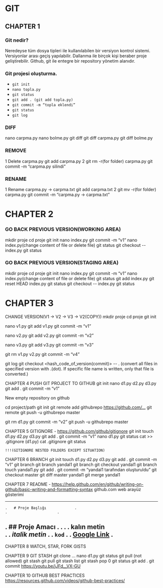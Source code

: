 # GIT

## CHAPTER 1

### Git nedir?
Neredeyse tüm dosya tipleri ile kullanılabilen bir versiyon kontrol sistemi. Versiyonlar arası geçiş yapılabilir. Dallanma ile birçok kişi beraber proje geliştirebilir. Github, git ile entegre bir repository yönetim alanıdır.

### Git projesi oluşturma.
* `git init` <br />
* `nano topla.py ` <br />
* `git status` <br />
* `git add . (git add topla.py)` <br />
* `git commit -m “topla eklendi”` <br />
* `git status` <br />
* `git log` <br />

### DIFF
nano carpma.py
nano bolme.py
git diff
git diff carpma.py
git diff bolme.py

### REMOVE
1
Delete carpma.py
git add carpma.py
2
git rm -r(for folder) carpma.py
git commit -m “carpma.py silindi”

### RENAME
1
Rename carpma.py → carpma.txt
git add carpma.txt
2
git mv -r(for folder) carpma.py
git commit -m “carpma.py → carpma.txt”


# CHAPTER 2

### GO BACK PREVIOUS VERSION(WORKING AREA)
mkdir proje
cd proje
git init
	nano index.py
	git commit -m “v1”
	nano index.py(change content of file or delete file)
git status
git checkout -- index.py
git status

### GO BACK PREVIOUS VERSION(STAGING AREA)
mkdir proje
cd proje
git init
	nano index.py
	git commit -m “v1”
	nano index.py(change content of file or delete file)
git status
git add index.py
git reset HEAD index.py
git status
git checkout -- index.py
git status


# CHAPTER 3
CHANGE VERSION(V1 -> V2 -> V3 -> V2(COPY))
mkdir proje
cd proje
git init
	
nano v1.py
git add v1.py
git commit -m “v1”

nano v2.py
git add v2.py
git commit -m “v2”

nano v3.py
git add v3.py
git commit -m “v3”

git rm v1.py v2.py
git commit -m “v4”

git log
git checkout <hash_code_of_version(commit)> -- . (convert all files in specified version with .(dot). If specific file name is written, only that file is converted.)


















CHAPTER 4
PUSH GIT PROJECT TO GITHUB
git init
nano d1.py d2.py d3.py
git add .
git commit -m “v1”

New empty repository on github

cd project/path
git init
git remote add githubrepo https://github.com/…
git remote
git push -u githubrepo master

git rm d1.py
git commit -m “v2”
git push -u githubrepo master


CHAPTER 5
GITIGNORE - https://github.com/github/gitignore 
git init
touch d1.py d2.py d3.py
git add .
git commit -m “v1”
nano d1.py
git status
cat >> .gitignore (d1.py)
cat .gitignore
git status

	!!!(GITIGNORE NESTED FOLDERS EXCEPT SITUATION)










CHAPTER 6
BRANCH
git init
touch d1.py d2.py d3.py
git add .
git commit -m “v1”
git branch
git branch yandal1
git branch
git checkout yandal1
git branch
touch yandal1.py
git add .
git commit -m “yandal1 tarafından oluşturuldu”
git checkout master
git diff master yandal1
git merge yandal1


CHAPTER 7
README - https://help.github.com/en/github/writing-on-github/basic-writing-and-formatting-syntax
	github.com web arayüz gösterimi
	
------------------------------------------------------------
	. 	# Proje Başlığı				.
 	. 						.
.	 ## Proje Amacı			.
. 						.
. 	**kalın metin** <br/>			.
. 	*italik metin*				.
.	`kod`					.
.	[Google Link](www.google.com)	.
------------------------------------------------------------

CHAPTER 8
WATCH, STAR, FORK
GISTS





CHAPTER 9
GIT STASH
	git clone ...
nano d1.py
git status
git pull (not allowed)
	git stash
	git pull
	git stash list
	git stash pop 0
git status
git add .
git commit 
https://youtu.be/jJFd__VX-GU	


CHAPTER 10
GITHUB BEST PRACTICES
https://resources.github.com/videos/github-best-practices/

